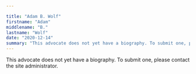 ```yaml
---

title: "Adam B. Wolf"
firstname: "Adam"
middlename: "B."
lastname: "Wolf"
date: "2020-12-14"
summary: "This advocate does not yet have a biography. To submit one, please contact the site administrator."
---
```

This advocate does not yet have a biography. To submit one, please contact the site administrator.

